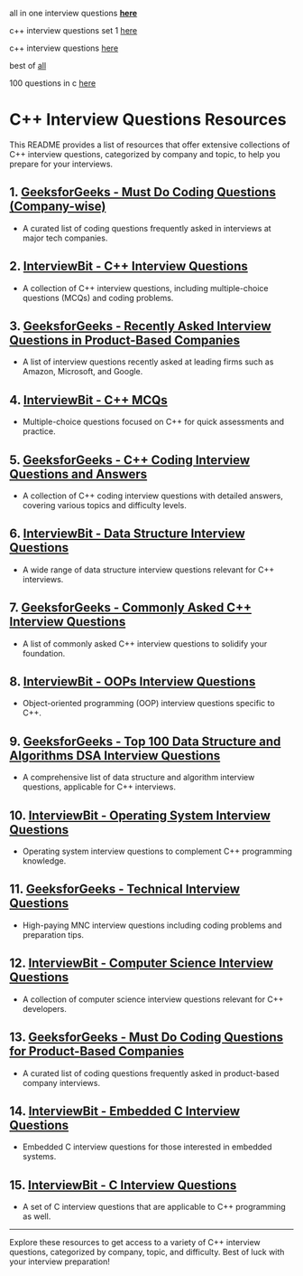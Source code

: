 all in one interview questions [**here**](https://github.com/DopplerHQ/awesome-interview-questions)

c++ interview questions set 1 [here](https://www.geeksforgeeks.org/commonly-asked-c-interview-questions-set-1/)

c++ interview questions [here](https://github.com/kaarthic/interview-preparation/blob/master/C%2B%2B%20Interview%20Questions.md)

best of [all](https://github.com/Nabagata/interview-prep)

100 questions in c [here](https://masukmia.medium.com/200-frequently-asked-c-programing-interview-questions-answers-2c8399e74b68)

# C++ Interview Questions Resources

This README provides a list of resources that offer extensive collections of C++ interview questions, categorized by company and topic, to help you prepare for your interviews.

## 1. [GeeksforGeeks - Must Do Coding Questions (Company-wise)](https://www.geeksforgeeks.org/must-coding-questions-company-wise/?utm_source=chatgpt.com)
- A curated list of coding questions frequently asked in interviews at major tech companies.

## 2. [InterviewBit - C++ Interview Questions](https://www.interviewbit.com/cpp-interview-questions/?utm_source=chatgpt.com)
- A collection of C++ interview questions, including multiple-choice questions (MCQs) and coding problems.

## 3. [GeeksforGeeks - Recently Asked Interview Questions in Product-Based Companies](https://www.geeksforgeeks.org/recently-asked-interview-questions-in-product-based-companies/?utm_source=chatgpt.com)
- A list of interview questions recently asked at leading firms such as Amazon, Microsoft, and Google.

## 4. [InterviewBit - C++ MCQs](https://www.interviewbit.com/cpp-mcq/?utm_source=chatgpt.com)
- Multiple-choice questions focused on C++ for quick assessments and practice.

## 5. [GeeksforGeeks - C++ Coding Interview Questions and Answers](https://www.geeksforgeeks.org/cpp-coding-interview-questions-and-answers/?utm_source=chatgpt.com)
- A collection of C++ coding interview questions with detailed answers, covering various topics and difficulty levels.

## 6. [InterviewBit - Data Structure Interview Questions](https://www.interviewbit.com/data-structure-interview-questions/?utm_source=chatgpt.com)
- A wide range of data structure interview questions relevant for C++ interviews.

## 7. [GeeksforGeeks - Commonly Asked C++ Interview Questions](https://www.geeksforgeeks.org/commonly-asked-c-interview-questions-set-1/?utm_source=chatgpt.com)
- A list of commonly asked C++ interview questions to solidify your foundation.

## 8. [InterviewBit - OOPs Interview Questions](https://www.interviewbit.com/oops-interview-questions/?utm_source=chatgpt.com)
- Object-oriented programming (OOP) interview questions specific to C++.

## 9. [GeeksforGeeks - Top 100 Data Structure and Algorithms DSA Interview Questions](https://www.geeksforgeeks.org/top-100-data-structure-and-algorithms-dsa-interview-questions-topic-wise/?utm_source=chatgpt.com)
- A comprehensive list of data structure and algorithm interview questions, applicable for C++ interviews.

## 10. [InterviewBit - Operating System Interview Questions](https://www.interviewbit.com/operating-system-interview-questions/?utm_source=chatgpt.com)
- Operating system interview questions to complement C++ programming knowledge.

## 11. [GeeksforGeeks - Technical Interview Questions](https://www.geeksforgeeks.org/technical-interview-questions/?utm_source=chatgpt.com)
- High-paying MNC interview questions including coding problems and preparation tips.

## 12. [InterviewBit - Computer Science Interview Questions](https://www.interviewbit.com/computer-science-interview-questions/?utm_source=chatgpt.com)
- A collection of computer science interview questions relevant for C++ developers.

## 13. [GeeksforGeeks - Must Do Coding Questions for Product-Based Companies](https://www.geeksforgeeks.org/must-do-coding-questions-for-product-based-companies/?utm_source=chatgpt.com)
- A curated list of coding questions frequently asked in product-based company interviews.

## 14. [InterviewBit - Embedded C Interview Questions](https://www.interviewbit.com/embedded-c-interview-questions/?utm_source=chatgpt.com)
- Embedded C interview questions for those interested in embedded systems.

## 15. [InterviewBit - C Interview Questions](https://www.interviewbit.com/c-interview-questions/?utm_source=chatgpt.com)
- A set of C interview questions that are applicable to C++ programming as well.

---

Explore these resources to get access to a variety of C++ interview questions, categorized by company, topic, and difficulty. Best of luck with your interview preparation!
